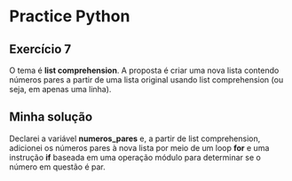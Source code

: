 # Practice Python
## Exercício 7
O tema é **list comprehension**. A proposta é criar uma nova lista contendo números pares a partir de uma lista original usando
list comprehension (ou seja, em apenas uma linha). 
## Minha solução
Declarei a variável **numeros_pares** e, a partir de list comprehension, adicionei os números pares à nova lista por meio de um loop **for**
e uma instrução **if** baseada em uma operação módulo para determinar se o número em questão é par.
